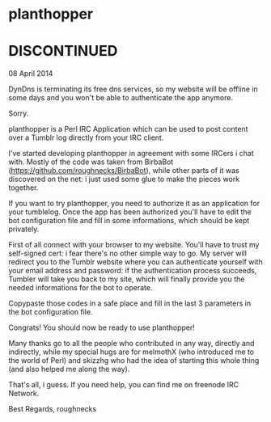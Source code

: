planthopper
===========

DISCONTINUED
============

08 April 2014

DynDns is terminating its free dns services, so my website will be offline in some
days and you won't be able to authenticate the app anymore.

Sorry.

planthopper is a Perl IRC Application which can be used to post content over a Tumblr
log directly from your IRC client.

I've started developing planthopper in agreement with some IRCers i chat with.
Mostly of the code was taken from BirbaBot (https://github.com/roughnecks/BirbaBot),
while other parts of it was discovered on the net: i just used some glue to make the 
pieces work together.

If you want to try planthopper, you need to authorize it as an application for your
tumblelog. Once the app has been authorized you'll have to edit the bot configuration 
file and fill in some informations, which should be kept privately.

First of all connect with your browser to my website.
You'll have to trust my self-signed cert: i fear there's no other simple way to go.
My server will redirect you to the Tumblr website where you can authenticate yourself
with your email address and password: if the authentication process succeeds, Tumbler
will take you back to my site, which will finally provide you the needed informations
for the bot to operate.

Copypaste those codes in a safe place and fill in the last 3 parameters in the bot 
configuration file.

Congrats! You should now be ready to use planthopper!

Many thanks go to all the people who contributed in any way, directly and indirectly,
while my special hugs are for melmothX (who introduced me to the world of Perl) and 
skizzhg who had the idea of starting this whole thing (and also helped me along the 
way).

That's all, i guess. If you need help, you can find me on freenode IRC Network.

Best Regards,
roughnecks
